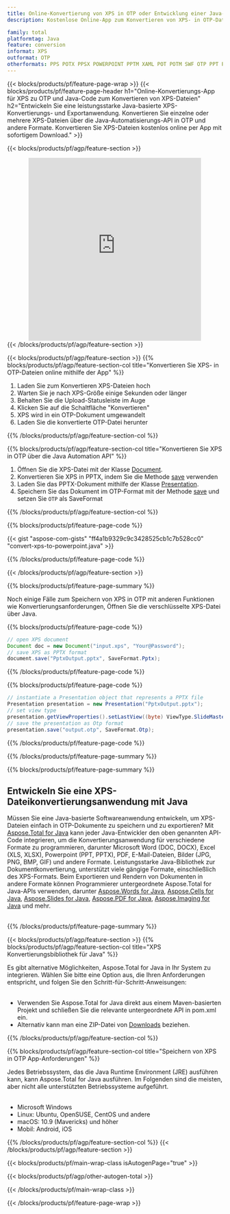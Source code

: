 ```yaml
---
title: Online-Konvertierung von XPS in OTP oder Entwicklung einer Java-basierten Anwendung zum Konvertieren von XPS-Dateien
description: Kostenlose Online-App zum Konvertieren von XPS- in OTP-Dateien. Java-Konvertierungsbibliothekscode für XPS-Dokumente. 

family: total
platformtag: Java
feature: conversion
informat: XPS
outformat: OTP
otherformats: PPS POTX PPSX POWERPOINT PPTM XAML POT POTM SWF OTP PPT PPSM
---
```

{{< blocks/products/pf/feature-page-wrap >}}
{{< blocks/products/pf/feature-page-header h1="Online-Konvertierungs-App für XPS zu OTP und Java-Code zum Konvertieren von XPS-Dateien" h2="Entwickeln Sie eine leistungsstarke Java-basierte XPS-Konvertierungs- und Exportanwendung. Konvertieren Sie einzelne oder mehrere XPS-Dateien über die Java-Automatisierungs-API in OTP und andere Formate. Konvertieren Sie XPS-Dateien kostenlos online per App mit sofortigem Download." >}}


{{< blocks/products/pf/agp/feature-section >}}

<div class="container-fluid agp-content bg-white aboutfile box-1 vh100 section nopbtm">
<div class=container>
<div class=row>
<div class="demobox tc col-md-12 padding-0" align="center">

<iframe title="Kostenlose Online-App zur Konvertierung von XPS in OTP" style="border: none; height: 426px;" scrolling="no" src="https://total-conversion-app-65z5r2lp.k8s.dynabic.com/?to=otp&from=xps" id="child-iframe" width="80%"></iframe>

</div></div>
</div></div>
{{< /blocks/products/pf/agp/feature-section >}}


{{< blocks/products/pf/agp/feature-section >}}
{{% blocks/products/pf/agp/feature-section-col title="Konvertieren Sie XPS- in OTP-Dateien online mithilfe der App" %}}

1. Laden Sie zum Konvertieren XPS-Dateien hoch
1. Warten Sie je nach XPS-Größe einige Sekunden oder länger
1. Behalten Sie die Upload-Statusleiste im Auge
1. Klicken Sie auf die Schaltfläche "Konvertieren"
1. XPS wird in ein OTP-Dokument umgewandelt
1. Laden Sie die konvertierte OTP-Datei herunter

{{% /blocks/products/pf/agp/feature-section-col %}}

{{% blocks/products/pf/agp/feature-section-col title="Konvertieren Sie XPS in OTP über die Java Automation API" %}}


1. Öffnen Sie die XPS-Datei mit der Klasse [Document](https://reference.aspose.com/pdf/java/com.aspose.pdf/Document).
2. Konvertieren Sie XPS in PPTX, indem Sie die Methode [save](https://reference.aspose.com/pdf/java/com.aspose.pdf/Document#save-java.lang.String-int-) verwenden
3. Laden Sie das PPTX-Dokument mithilfe der Klasse [Presentation](https://reference.aspose.com/slides/java/com.aspose.slides/Presentation).
4. Speichern Sie das Dokument im OTP-Format mit der Methode [save](https://reference.aspose.com/slides/java/com.aspose.slides/Presentation#save-java.lang.String-int-) und setzen Sie `OTP` als SaveFormat



{{% /blocks/products/pf/agp/feature-section-col %}}

{{% blocks/products/pf/feature-page-code %}}
{{< gist "aspose-com-gists" "ff4a1b9329c9c3428525cb1c7b528cc0" "convert-xps-to-powerpoint.java" >}}
{{% /blocks/products/pf/feature-page-code %}}

{{< /blocks/products/pf/agp/feature-section >}}

{{% blocks/products/pf/feature-page-summary %}}

Noch einige Fälle zum Speichern von XPS in OTP mit anderen Funktionen wie Konvertierungsanforderungen, Öffnen Sie die verschlüsselte XPS-Datei über Java.

{{% blocks/products/pf/feature-page-code %}}


```java
// open XPS document
Document doc = new Document("input.xps", "Your@Password");
// save XPS as PPTX format 
document.save("PptxOutput.pptx", SaveFormat.Pptx); 

```


{{% /blocks/products/pf/feature-page-code %}}
{{% blocks/products/pf/feature-page-code %}}


```java
// instantiate a Presentation object that represents a PPTX file
Presentation presentation = new Presentation("PptxOutput.pptx");
// set view type
presentation.getViewProperties().setLastView((byte) ViewType.SlideMasterView);
// save the presentation as Otp format
presentation.save("output.otp", SaveFormat.Otp);    
```


{{% /blocks/products/pf/feature-page-code %}}


{{% /blocks/products/pf/feature-page-summary %}}

{{% blocks/products/pf/feature-page-summary %}}

<h2>Entwickeln Sie eine XPS-Dateikonvertierungsanwendung mit Java</h2>

Müssen Sie eine Java-basierte Softwareanwendung entwickeln, um XPS-Dateien einfach in OTP-Dokumente zu speichern und zu exportieren? Mit [Aspose.Total for Java](https://products.aspose.com/total/de/java/) kann jeder Java-Entwickler den oben genannten API-Code integrieren, um die Konvertierungsanwendung für verschiedene Formate zu programmieren, darunter Microsoft Word (DOC, DOCX), Excel (XLS, XLSX), Powerpoint (PPT, PPTX), PDF, E-Mail-Dateien, Bilder (JPG, PNG, BMP, GIF) und andere Formate. Leistungsstarke Java-Bibliothek zur Dokumentkonvertierung, unterstützt viele gängige Formate, einschließlich des XPS-Formats. Beim Exportieren und Rendern von Dokumenten in andere Formate können Programmierer untergeordnete Aspose.Total for Java-APIs verwenden, darunter [Aspose.Words for Java](https://products.aspose.com/words/de/java/), [Aspose.Cells for Java](https://products.aspose.com/cells/de/java/), [Aspose.Slides for Java](https://products.aspose.com/slides/de/java/), [Aspose.PDF for Java](https://products.aspose.com/pdf/de/java/), [Aspose.Imaging for Java](https://products.aspose.com/imaging/de/java/) und mehr.<br /><br />

{{% /blocks/products/pf/feature-page-summary %}}

{{< blocks/products/pf/agp/feature-section >}}
{{% blocks/products/pf/agp/feature-section-col title="XPS Konvertierungsbibliothek für Java" %}}

Es gibt alternative Möglichkeiten, Aspose.Total for Java in Ihr System zu integrieren. Wählen Sie bitte eine Option aus, die Ihren Anforderungen entspricht, und folgen Sie den Schritt-für-Schritt-Anweisungen:<br /><br />

- Verwenden Sie Aspose.Total for Java direkt aus einem Maven-basierten Projekt und schließen Sie die relevante untergeordnete API in pom.xml ein.
- Alternativ kann man eine ZIP-Datei von [Downloads](https://releases.aspose.com/total/java) beziehen.

{{% /blocks/products/pf/agp/feature-section-col %}}

{{% blocks/products/pf/agp/feature-section-col title="Speichern von XPS in OTP App-Anforderungen" %}}

Jedes Betriebssystem, das die Java Runtime Environment (JRE) ausführen kann, kann Aspose.Total for Java ausführen. Im Folgenden sind die meisten, aber nicht alle unterstützten Betriebssysteme aufgeführt. <br /><br />
- Microsoft Windows
- Linux: Ubuntu, OpenSUSE, CentOS und andere
- macOS: 10.9 (Mavericks) und höher
- Mobil: Android, iOS

{{% /blocks/products/pf/agp/feature-section-col %}}
{{< /blocks/products/pf/agp/feature-section >}}

{{< blocks/products/pf/main-wrap-class isAutogenPage="true" >}}

{{< blocks/products/pf/agp/other-autogen-total >}}

{{< /blocks/products/pf/main-wrap-class >}}

{{< /blocks/products/pf/feature-page-wrap >}}